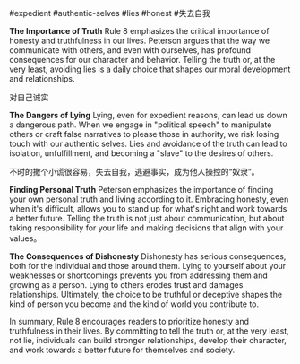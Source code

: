 
#expedient #authentic-selves #lies #honest #失去自我


**The Importance of Truth**
Rule 8 emphasizes the critical importance of honesty and truthfulness in our lives. Peterson argues that the way we communicate with others, and even with ourselves, has profound consequences for our character and behavior. Telling the truth or, at the very least, avoiding lies is a daily choice that shapes our moral development and relationships.

对自己诚实

**The Dangers of Lying**
Lying, even for expedient reasons, can lead us down a dangerous path. When we engage in "political speech" to manipulate others or craft false narratives to please those in authority, we risk losing touch with our authentic selves. Lies and avoidance of the truth can lead to isolation, unfulfillment, and becoming a "slave" to the desires of others.

不时的撒个小谎很容易，失去自我，逃避事实，成为他人操控的“奴隶”。


**Finding Personal Truth**
Peterson emphasizes the importance of finding your own personal truth and living according to it. Embracing honesty, even when it's difficult, allows you to stand up for what's right and work towards a better future. Telling the truth is not just about communication, but about taking responsibility for your life and making decisions that align with your values。



**The Consequences of Dishonesty**
Dishonesty has serious consequences, both for the individual and those around them. Lying to yourself about your weaknesses or shortcomings prevents you from addressing them and growing as a person. Lying to others erodes trust and damages relationships. Ultimately, the choice to be truthful or deceptive shapes the kind of person you become and the kind of world you contribute to.

In summary, Rule 8 encourages readers to prioritize honesty and truthfulness in their lives. By committing to tell the truth or, at the very least, not lie, individuals can build stronger relationships, develop their character, and work towards a better future for themselves and society.